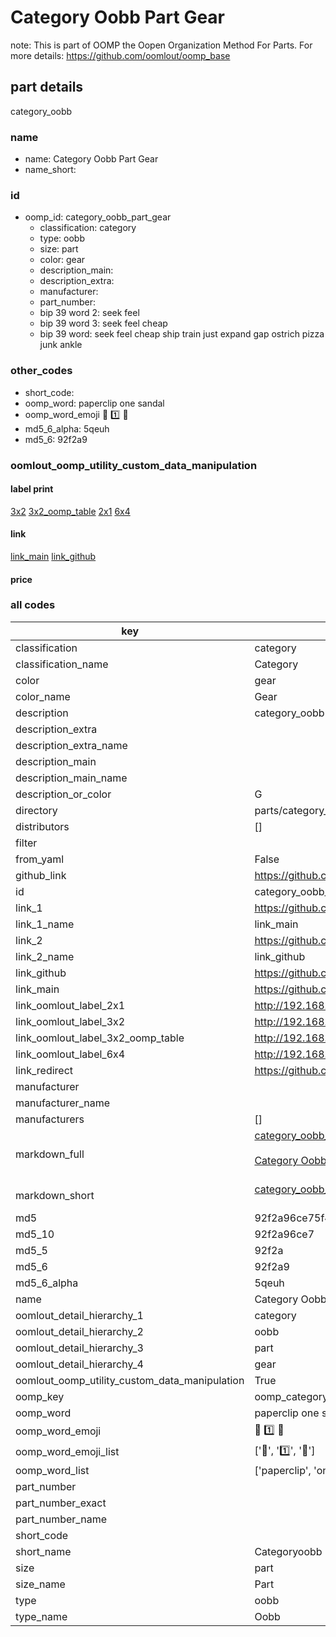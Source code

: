 # Category Oobb Part Gear  

note: This is part of OOMP the Oopen Organization Method For Parts. For more details: https://github.com/oomlout/oomp_base

##  part details
  



category_oobb



### name
* name: Category Oobb Part Gear
* name_short: 
### id
* oomp_id: category_oobb_part_gear
  * classification: category
  * type: oobb
  * size: part
  * color: gear
  * description_main: 
  * description_extra: 
  * manufacturer: 
  * part_number: 
  * bip 39 word 2: seek feel
  * bip 39 word 3: seek feel cheap
  * bip 39 word: seek feel cheap ship train just expand gap ostrich pizza junk ankle

### other_codes
* short_code: 
* oomp_word: paperclip one sandal
* oomp_word_emoji :paperclip: :one: :sandal:
* md5_6_alpha: 5qeuh
* md5_6: 92f2a9






### oomlout_oomp_utility_custom_data_manipulation
#### label print
[3x2](http://192.168.1.245:1112/?label=oomp%205qeuh)
[3x2_oomp_table](http://192.168.1.108:1112/?label=oomp%205qeuh)
[2x1](http://192.168.1.242:1112/?label=oomp%205qeuh)
[6x4](http://192.168.1.55:1112/?label=oomp%205qeuh)    

#### link

[link_main](https://github.com/oomlout/oomlout_oomp_version_1_messy/tree/main/parts/category_oobb_part_gear) [link_github](https://github.com/oomlout/oomlout_oomp_version_1_messy/tree/main/parts/category_oobb_part_gear)                             

#### price







### all codes 
| key | value |  
| --- | --- |  
| classification | category |  
| classification_name | Category |  
| color | gear |  
| color_name | Gear |  
| description | category_oobb |  
| description_extra |  |  
| description_extra_name |  |  
| description_main |  |  
| description_main_name |  |  
| description_or_color | G  |  
| directory | parts/category_oobb_part_gear |  
| distributors | [] |  
| filter |  |  
| from_yaml | False |  
| github_link | https://github.com/oomlout/oomlout_oomp_part_src/tree/main/parts/category_oobb_part_gear |  
| id | category_oobb_part_gear |  
| link_1 | https://github.com/oomlout/oomlout_oomp_version_1_messy/tree/main/parts/category_oobb_part_gear |  
| link_1_name | link_main |  
| link_2 | https://github.com/oomlout/oomlout_oomp_version_1_messy/tree/main/parts/category_oobb_part_gear |  
| link_2_name | link_github |  
| link_github | https://github.com/oomlout/oomlout_oomp_version_1_messy/tree/main/parts/category_oobb_part_gear |  
| link_main | https://github.com/oomlout/oomlout_oomp_version_1_messy/tree/main/parts/category_oobb_part_gear |  
| link_oomlout_label_2x1 | http://192.168.1.242:1112/?label=oomp%205qeuh |  
| link_oomlout_label_3x2 | http://192.168.1.245:1112/?label=oomp%205qeuh |  
| link_oomlout_label_3x2_oomp_table | http://192.168.1.108:1112/?label=oomp%205qeuh |  
| link_oomlout_label_6x4 | http://192.168.1.55:1112/?label=oomp%205qeuh |  
| link_redirect | https://github.com/oomlout/oomlout_oomp_version_1_messy/tree/main/parts/category_oobb_part_gear |  
| manufacturer |  |  
| manufacturer_name |  |  
| manufacturers | [] |  
| markdown_full | [category_oobb_part_gear](none)<br>[](none)<br>[Category Oobb Part Gear](none)<br><br> |  
| markdown_short | [category_oobb_part_gear](none)<br><br> |  
| md5 | 92f2a96ce75f4a05e5f38c604dd53618 |  
| md5_10 | 92f2a96ce7 |  
| md5_5 | 92f2a |  
| md5_6 | 92f2a9 |  
| md5_6_alpha | 5qeuh |  
| name | Category Oobb Part Gear |  
| oomlout_detail_hierarchy_1 | category |  
| oomlout_detail_hierarchy_2 | oobb |  
| oomlout_detail_hierarchy_3 | part |  
| oomlout_detail_hierarchy_4 | gear |  
| oomlout_oomp_utility_custom_data_manipulation | True |  
| oomp_key | oomp_category_oobb_part_gear |  
| oomp_word | paperclip one sandal |  
| oomp_word_emoji | :paperclip: :one: :sandal: |  
| oomp_word_emoji_list | [':paperclip:', ':one:', ':sandal:'] |  
| oomp_word_list | ['paperclip', 'one', 'sandal'] |  
| part_number |  |  
| part_number_exact |  |  
| part_number_name |  |  
| short_code |  |  
| short_name | Categoryoobb |  
| size | part |  
| size_name | Part |  
| type | oobb |  
| type_name | Oobb |  
